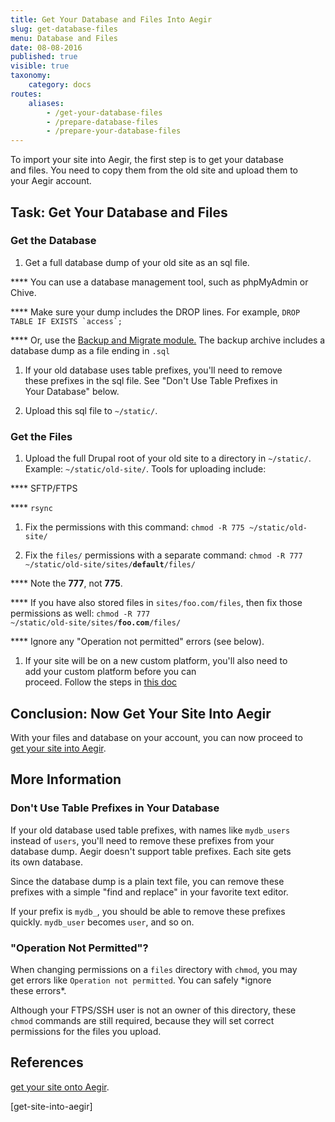 ```yaml
---
title: Get Your Database and Files Into Aegir
slug: get-database-files
menu: Database and Files
date: 08-08-2016
published: true
visible: true
taxonomy:
    category: docs
routes:
    aliases:
        - /get-your-database-files
        - /prepare-database-files
        - /prepare-your-database-files
---
```


To import your site into Aegir, the first step is to get your database\
and files. You need to copy them from the old site and upload them to\
your Aegir account.

Task: Get Your Database and Files
---------------------------------

### Get the Database

1.  Get a full database dump of your old site as an sql file.

**** You can use a database management tool, such as phpMyAdmin or
Chive.

**** Make sure your dump includes the DROP lines. For example,
`` DROP TABLE IF EXISTS `access`; ``

**** Or, use the [Backup and Migrate module.](backup-migrate) The backup
archive includes a database dump as a file ending in `.sql`

1.  If your old database uses table prefixes, you'll need to remove\
    these prefixes in the sql file. See "Don't Use Table Prefixes in\
    Your Database" below.

1.  Upload this sql file to `~/static/`.

### Get the Files

1.  Upload the full Drupal root of your old site to a directory in
    `~/static/`. Example: `~/static/old-site/`. Tools for uploading
    include:

**** SFTP/FTPS

**** `rsync`

1.  Fix the permissions with this command:
    `chmod -R 775 ~/static/old-site/`

1.  Fix the `files/` permissions with a separate command: <code>chmod -R
    777 \~/static/old-site/sites/<strong>default</strong>/files/</code>

**** Note the **777**, not **775**.

**** If you have also stored files in `sites/foo.com/files`, then fix
those permissions as well: <code>chmod -R 777
\~/static/old-site/sites/<strong>foo.com</strong>/files/</code>

**** Ignore any "Operation not permitted" errors (see below).

1.  If your site will be on a new custom platform, you'll also need to\
    add your custom platform before you can\
    proceed. Follow the steps in [this doc](add-custom-platform)

Conclusion: Now Get Your Site Into Aegir
----------------------------------------

With your files and database on your account, you can now proceed to\
[get your site into Aegir](get-site-into-aegir).

More Information
----------------

### Don't Use Table Prefixes in Your Database

If your old database used table prefixes, with names like `mydb_users`\
instead of `users`, you'll need to remove these prefixes from your\
database dump. Aegir doesn't support table prefixes. Each site gets\
its own database.

Since the database dump is a plain text file, you can remove these\
prefixes with a simple "find and replace" in your favorite text editor.

If your prefix is `mydb_`, you should be able to remove these prefixes\
quickly. `mydb_user` becomes `user`, and so on.

### "Operation Not Permitted"?

When changing permissions on a `files` directory with `chmod`, you may\
get errors like `Operation not permitted`. You can safely \*ignore\
these errors\*.

Although your FTPS/SSH user is not an owner of this directory, these\
`chmod` commands are still required, because they will set correct\
permissions for the files you upload.

References
----------

[get your site onto Aegir](get-site-into-aegir).

\[get-site-into-aegir\]
